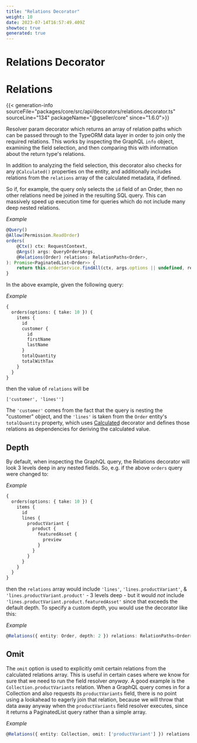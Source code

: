 ```yaml
---
title: "Relations Decorator"
weight: 10
date: 2023-07-14T16:57:49.409Z
showtoc: true
generated: true
---
```

<!-- This file was generated from the Vendure source. Do not modify. Instead, re-run the "docs:build" script -->

# Relations Decorator
<div class="symbol">


# Relations

{{< generation-info sourceFile="packages/core/src/api/decorators/relations.decorator.ts" sourceLine="134" packageName="@gseller/core" since="1.6.0">}}

Resolver param decorator which returns an array of relation paths which can be passed through
to the TypeORM data layer in order to join only the required relations. This works by inspecting
the GraphQL `info` object, examining the field selection, and then comparing this with information
about the return type's relations.

In addition to analyzing the field selection, this decorator also checks for any `@Calculated()`
properties on the entity, and additionally includes relations from the `relations` array of the calculated
metadata, if defined.

So if, for example, the query only selects the `id` field of an Order, then no other relations need
be joined in the resulting SQL query. This can massively speed up execution time for queries which do
not include many deep nested relations.

*Example*

```TypeScript
@Query()
@Allow(Permission.ReadOrder)
orders(
    @Ctx() ctx: RequestContext,
    @Args() args: QueryOrdersArgs,
    @Relations(Order) relations: RelationPaths<Order>,
): Promise<PaginatedList<Order>> {
    return this.orderService.findAll(ctx, args.options || undefined, relations);
}
```

In the above example, given the following query:

*Example*

```GraphQL
{
  orders(options: { take: 10 }) {
    items {
      id
      customer {
        id
        firstName
        lastName
      }
      totalQuantity
      totalWithTax
    }
  }
}
```
then the value of `relations` will be

```
['customer', 'lines'']
```
The `'customer'` comes from the fact that the query is nesting the "customer" object, and the `'lines'` is taken
from the `Order` entity's `totalQuantity` property, which uses <a href='/typescript-api/data-access/calculated#calculated'>Calculated</a> decorator and defines those relations as dependencies
for deriving the calculated value.

## Depth

By default, when inspecting the GraphQL query, the Relations decorator will look 3 levels deep in any nested fields. So, e.g. if
the above `orders` query were changed to:

*Example*

```GraphQL
{
  orders(options: { take: 10 }) {
    items {
      id
      lines {
        productVariant {
          product {
            featuredAsset {
              preview
            }
          }
        }
      }
    }
  }
}
```
then the `relations` array would include `'lines'`, `'lines.productVariant'`, & `'lines.productVariant.product'` - 3 levels deep - but it would
_not_ include `'lines.productVariant.product.featuredAsset'` since that exceeds the default depth. To specify a custom depth, you would
use the decorator like this:

*Example*

```TypeScript
@Relations({ entity: Order, depth: 2 }) relations: RelationPaths<Order>,
```

## Omit

The `omit` option is used to explicitly omit certain relations from the calculated relations array. This is useful in certain
cases where we know for sure that we need to run the field resolver _anyway_. A good example is the `Collection.productVariants` relation.
When a GraphQL query comes in for a Collection and also requests its `productVariants` field, there is no point using a lookahead to eagerly
join that relation, because we will throw that data away anyway when the `productVariants` field resolver executes, since it returns a
PaginatedList query rather than a simple array.

*Example*

```TypeScript
@Relations({ entity: Collection, omit: ['productVariant'] }) relations: RelationPaths<Collection>,
```

</div>
